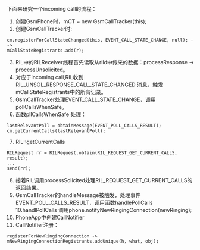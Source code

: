 下面来研究一个incoming call的流程：
1. 创建GsmPhone时，mCT = new GsmCallTracker(this);
2. 创建GsmCallTracker时:
```  
cm.registerForCallStateChanged(this, EVENT_CALL_STATE_CHANGE, null); -->    
mCallStateRegistrants.add(r); 
```
3. RIL中的RILReceiver线程首先读取从rild中传来的数据：processResponse -> processUnsolicited。
4. 对应于incoming call,RIL收到RIL_UNSOL_RESPONSE_CALL_STATE_CHANGED 消息，触发mCallStateRegistrants中的所有记录。
5. GsmCallTracker处理EVENT_CALL_STATE_CHANGE，调用pollCallsWhenSafe。
6. 函数pllCallsWhenSafe 处理：
```  
lastRelevantPoll = obtainMessage(EVENT_POLL_CALLS_RESULT);
cm.getCurrentCalls(lastRelevantPoll);
```
7. RIL::getCurrentCalls
```  
RILRequest rr = RILRequest.obtain(RIL_REQUEST_GET_CURRENT_CALLS, result);
...
send(rr);	
```
8. 接着RIL调用processSolicited处理RIL_REQUEST_GET_CURRENT_CALLS的返回结果。
9. GsmCallTracker的handleMessage被触发，处理事件EVENT_POLL_CALLS_RESULT，调用函数handlePollCalls
10.handlPollCalls 调用phone.notifyNewRingingConnection(newRinging);
11. PhoneApp中创建CallNotifier
12. CallNotifier注册：
```  
registerForNewRingingConnection -> mNewRingingConnectionRegistrants.addUnique(h, what, obj);
```